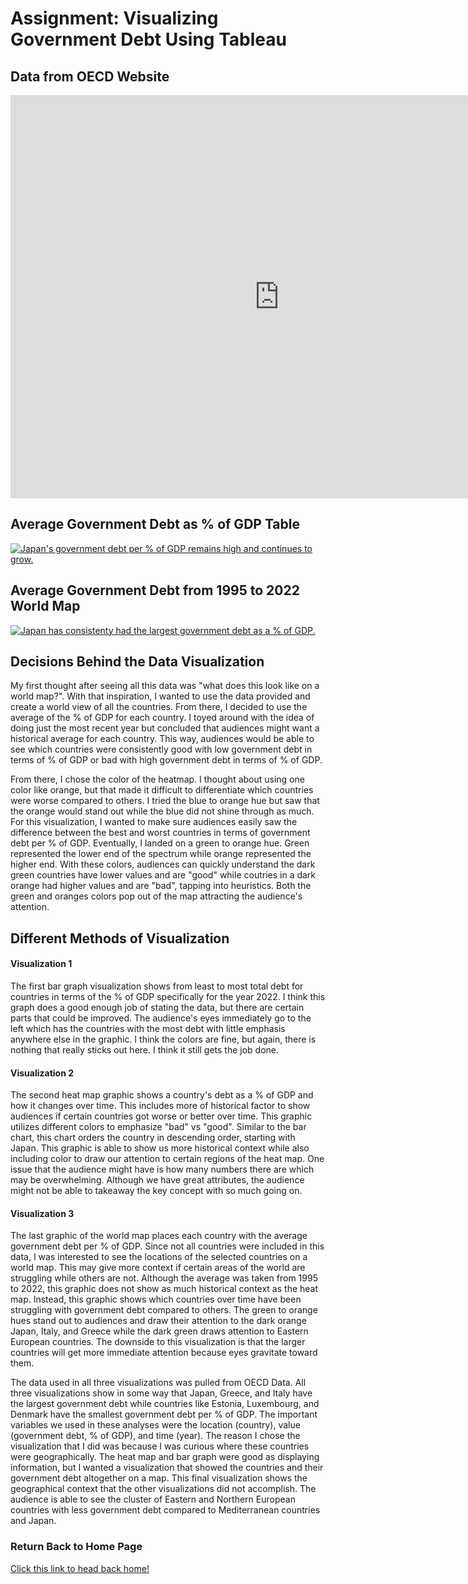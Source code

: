 # Assignment: Visualizing Government Debt Using Tableau

## Data from OECD Website 
<iframe src="https://data.oecd.org/chart/7kmA" width="860" height="645" style="border: 0" mozallowfullscreen="true" webkitallowfullscreen="true" allowfullscreen="true"><a href="https://data.oecd.org/chart/7kmA" target="_blank">OECD Chart: General government debt, Total, % of GDP, Annual, 2022</a></iframe>

## Average Government Debt as % of GDP Table
<div class='tableauPlaceholder' id='viz1706558355653' style='position: relative'><noscript><a href='#'><img alt='Japan&#39;s government debt per % of GDP remains high and continues to grow.  ' src='https:&#47;&#47;public.tableau.com&#47;static&#47;images&#47;Vi&#47;VisualizingGovernmentDebt_17065583441560&#47;HighlightTable&#47;1_rss.png' style='border: none' /></a></noscript><object class='tableauViz'  style='display:none;'><param name='host_url' value='https%3A%2F%2Fpublic.tableau.com%2F' /> <param name='embed_code_version' value='3' /> <param name='site_root' value='' /><param name='name' value='VisualizingGovernmentDebt_17065583441560&#47;HighlightTable' /><param name='tabs' value='no' /><param name='toolbar' value='yes' /><param name='static_image' value='https:&#47;&#47;public.tableau.com&#47;static&#47;images&#47;Vi&#47;VisualizingGovernmentDebt_17065583441560&#47;HighlightTable&#47;1.png' /> <param name='animate_transition' value='yes' /><param name='display_static_image' value='yes' /><param name='display_spinner' value='yes' /><param name='display_overlay' value='yes' /><param name='display_count' value='yes' /><param name='language' value='en-US' /><param name='filter' value='publish=yes' /></object></div>
<script type='text/javascript'>
  var divElement = document.getElementById('viz1706558355653');
  var vizElement = divElement.getElementsByTagName('object')[0];
  vizElement.style.width='100%';vizElement.style.height=(divElement.offsetWidth*0.75)+'px';
  var scriptElement = document.createElement('script');
  scriptElement.src = 'https://public.tableau.com/javascripts/api/viz_v1.js';
  vizElement.parentNode.insertBefore(scriptElement, vizElement);
</script>

## Average Government Debt from 1995 to 2022 World Map
<div class='tableauPlaceholder' id='viz1706558439189' style='position: relative'><noscript><a href='#'><img alt='Japan has consistenty had the largest government debt as a % of GDP. ' src='https:&#47;&#47;public.tableau.com&#47;static&#47;images&#47;Vi&#47;VisualizingGovernmentDebt_17065583441560&#47;WorldView&#47;1_rss.png' style='border: none' /></a></noscript><object class='tableauViz'  style='display:none;'><param name='host_url' value='https%3A%2F%2Fpublic.tableau.com%2F' /> <param name='embed_code_version' value='3' /> <param name='site_root' value='' /><param name='name' value='VisualizingGovernmentDebt_17065583441560&#47;WorldView' /><param name='tabs' value='no' /><param name='toolbar' value='yes' /><param name='static_image' value='https:&#47;&#47;public.tableau.com&#47;static&#47;images&#47;Vi&#47;VisualizingGovernmentDebt_17065583441560&#47;WorldView&#47;1.png' /> <param name='animate_transition' value='yes' /><param name='display_static_image' value='yes' /><param name='display_spinner' value='yes' /><param name='display_overlay' value='yes' /><param name='display_count' value='yes' /><param name='language' value='en-US' /><param name='filter' value='publish=yes' /></object></div>
<script type='text/javascript'>
  var divElement = document.getElementById('viz1706558439189');
  var vizElement = divElement.getElementsByTagName('object')[0];
  vizElement.style.width='100%';vizElement.style.height=(divElement.offsetWidth*0.75)+'px';
  var scriptElement = document.createElement('script');
  scriptElement.src = 'https://public.tableau.com/javascripts/api/viz_v1.js';
  vizElement.parentNode.insertBefore(scriptElement, vizElement);
</script>

## Decisions Behind the Data Visualization
My first thought after seeing all this data was "what does this look like on a world map?". With that inspiration, I wanted to use the data provided and create a world view of all the countries. From there, I decided to use the average of the % of GDP for each country. I toyed around with the idea of doing just the most recent year but concluded that audiences might want a historical average for each country. This way, audiences would be able to see which countries were consistently good with low government debt in terms of % of GDP or bad with high government debt in terms of % of GDP. 

From there, I chose the color of the heatmap. I thought about using one color like orange, but that made it difficult to differentiate which countries were worse compared to others. I tried the blue to orange hue but saw that the orange would stand out while the blue did not shine through as much. For this visualization, I wanted to make sure audiences easily saw the difference between the best and worst countries in terms of government debt per % of GDP. Eventually, I landed on a green to orange hue. Green represented the lower end of the spectrum while orange represented the higher end. With these colors, audiences can quickly understand the dark green countries have lower values and are "good" while coutries in a dark orange had higher values and are "bad", tapping into heuristics. Both the green and oranges colors pop out of the map attracting the audience's attention. 

## Different Methods of Visualization
#### Visualization 1
The first bar graph visualization shows from least to most total debt for countries in terms of the % of GDP specifically for the year 2022. I think this graph does a good enough job of stating the data, but there are certain parts that could be improved. The audience's eyes immediately go to the left which has the countries with the most debt with little emphasis anywhere else in the graphic. I think the colors are fine, but again, there is nothing that really sticks out here. I think it still gets the job done.

#### Visualization 2
The second heat map graphic shows a country's debt as a % of GDP and how it changes over time. This includes more of historical factor to show audiences if certain countries got worse or better over time. This graphic utilizes different colors to emphasize "bad" vs "good". Similar to the bar chart, this chart orders the country in descending order, starting with Japan. This graphic is able to show us more historical context while also including color to draw our attention to certain regions of the heat map. One issue that the audience might have is how many numbers there are which may be overwhelming. Although we have great attributes, the audience might not be able to takeaway the key concept with so much going on. 

#### Visualization 3
The last graphic of the world map places each country with the average government debt per % of GDP. Since not all countries were included in this data, I was interested to see the locations of the selected countries on a world map. This may give more context if certain areas of the world are struggling while others are not. Although the average was taken from 1995 to 2022, this graphic does not show as much historical context as the heat map. Instead, this graphic shows which countries over time have been struggling with government debt compared to others. The green to orange hues stand out to audiences and draw their attention to the dark orange Japan, Italy, and Greece while the dark green draws attention to Eastern European countries. The downside to this visualization is that the larger countries will get more immediate attention because eyes gravitate toward them. 

The data used in all three visualizations was pulled from OECD Data. All three visualizations show in some way that Japan, Greece, and Italy have the largest government debt while countries like Estonia, Luxembourg, and Denmark have the smallest government debt per % of GDP. The important variables we used in these analyses were the location (country), value (government debt, % of GDP), and time (year). The reason I chose the visualization that I did was because I was curious where these countries were geographically. The heat map and bar graph were good as displaying information, but I wanted a visualization that showed the countries and their government debt altogether on a map. This final visualization shows the geographical context that the other visualizations did not accomplish. The audience is able to see the cluster of Eastern and Northern European countries with less government debt compared to Mediterranean countries and Japan.  

### Return Back to Home Page 
[Click this link to head back home!](/README.md)
